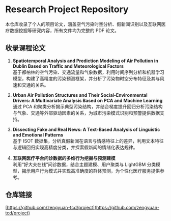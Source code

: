 # Research Project Repository

本仓库收录了个人的项目论文，涵盖空气污染时空分析、假新闻识别以及互联网医疗数据挖掘等研究内容，所有文件均为完整的 PDF 论文。

## 收录课程论文
1. **Spatiotemporal Analysis and Prediction Modeling of Air Pollution in Dublin Based on Traffic and Meteorological Factors**  
   基于都柏林的空气污染、交通流量和气象数据，利用时间序列分析和机器学习模型，构建了高精度的污染预测框架，并分析了污染物时空分布特征及其与风速和交通的关系。

2. **Urban Air Pollution Structures and Their Social-Environmental Drivers: A Multivariate Analysis Based on PCA and Machine Learning**  
   通过 PCA 和聚类分析揭示典型污染结构，并结合梯度提升回归分析污染结构与气象、交通等外部驱动因素的关系，为城市污染模式识别和预警提供数据支持。

3. **Dissecting Fake and Real News: A Text-Based Analysis of Linguistic and Emotional Patterns**  
   基于 ISOT 数据集，分析真假新闻在语言与情感特征上的差异，利用文本特征与逻辑回归实现高精度分类，并探索假新闻的情绪化表达规律。

4. **互联网医疗平台问诊数据的多维行为挖掘与预测建模**  
   利用“好大夫在线”问诊数据，结合主题建模、用户聚类与 LightGBM 分类模型，揭示用户行为模式并实现高准确度的群体预测，为个性化医疗服务提供参考。

## 仓库链接
[https://github.com/zengyuan-tcd/project](https://github.com/zengyuan-tcd/project)

